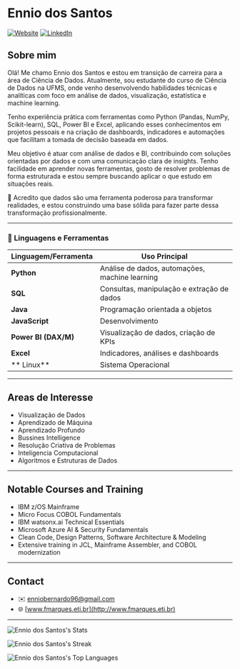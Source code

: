 # Ennio dos Santos

[![Website](https://img.shields.io/website?url=https://medium.com/@enniobernardo)](https://medium.com/@enniobernardo) [![LinkedIn](https://img.shields.io/badge/-LinkedIn-%230077B5)](https://www.linkedin.com/in/enniobernardo) 


## Sobre mim

Olá! Me chamo Ennio dos Santos e estou em transição de carreira para a área de Ciência de Dados. Atualmente, sou estudante do curso de Ciência de Dados na UFMS, onde venho desenvolvendo habilidades técnicas e analíticas com foco em análise de dados, visualização, estatística e machine learning.

Tenho experiência prática com ferramentas como Python (Pandas, NumPy, Scikit-learn), SQL, Power BI e Excel, aplicando esses conhecimentos em projetos pessoais e na criação de dashboards, indicadores e automações que facilitam a tomada de decisão baseada em dados.

Meu objetivo é atuar com análise de dados e BI, contribuindo com soluções orientadas por dados e com uma comunicação clara de insights. Tenho facilidade em aprender novas ferramentas, gosto de resolver problemas de forma estruturada e estou sempre buscando aplicar o que estudo em situações reais.

📌 Acredito que dados são uma ferramenta poderosa para transformar realidades, e estou construindo uma base sólida para fazer parte dessa transformação profissionalmente.

---

### 🧠 Linguagens e Ferramentas

| Linguagem/Ferramenta | Uso Principal                                       |
|----------------------|-----------------------------------------------------|
| **Python**           | Análise de dados, automações, machine learning      |
| **SQL**              | Consultas, manipulação e extração de dados          |
| **Java**             | Programação orientada a objetos                     |
| **JavaScript**       | Desenvolvimento                                     |
| **Power BI (DAX/M)** | Visualização de dados, criação de KPIs              |
| **Excel**            | Indicadores, análises e dashboards                   |
|** Linux**            | Sistema Operacional
---

## Areas de Interesse

- Visualização de Dados 
- Aprendizado de Máquina
- Aprendizado Profundo
- Bussines Intelligence
- Resolução Criativa de Problemas
- Inteligencia Computacional
- Algoritmos e Estruturas de Dados
  
---

## Notable Courses and Training

- IBM z/OS Mainframe  
- Micro Focus COBOL Fundamentals  
- IBM watsonx.ai Technical Essentials  
- Microsoft Azure AI & Security Fundamentals  
- Clean Code, Design Patterns, Software Architecture & Modeling  
- Extensive training in JCL, Mainframe Assembler, and COBOL modernization  

---

## Contact

- ✉️ enniobernardo96@gmail.com  
- 🌐 [www.fmarques.eti.br](http://www.fmarques.eti.br)


---

![Ennio dos Santos's Stats](https://github-readme-stats.vercel.app/api?username=enniodossantos&theme=vue-dark&show_icons=true&hide_border=true&count_private=true)

![Ennio dos Santos's Streak](https://github-readme-streak-stats.herokuapp.com/?user=enniodossantos&theme=vue-dark&hide_border=true)

![Ennio dos Santos's Top Languages](https://github-readme-stats.vercel.app/api/top-langs/?username=enniodossantos&theme=vue-dark&show_icons=true&hide_border=true&layout=compact)

